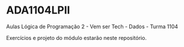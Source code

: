 # ADA1104LPII
Aulas Lógica de Programação 2 - Vem ser Tech - Dados - Turma 1104

Exercícios e projeto do módulo estarão neste repositório.
